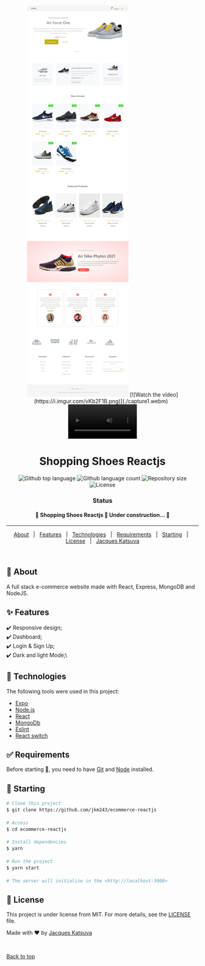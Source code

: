 <div align="center" id="top"> 
  <img src="./capture.jpeg" alt="Shopping Shoes Reactjs" />
 [![Watch the video](https://i.imgur.com/vKb2F1B.png)](./capture1.webm)
  &#xa0;

  <video src='./capture1.webm.mov' width=180/>

   &#xa0;

   <video src='./capture2.webm.mov' width=180/>

   &#xa0;

  <a href="https://ecommerce-react-js-zeta.vercel.app/">Demo</a>
</div>

<h1 align="center">Shopping Shoes Reactjs</h1>

<p align="center">
  <img alt="Github top language" src="https://img.shields.io/github/languages/top/jkm243/ecommerce-reactjs?color=56BEB8">

  <img alt="Github language count" src="https://img.shields.io/github/languages/count/jkm243/ecommerce-reactjs?color=56BEB8">

  <img alt="Repository size" src="https://img.shields.io/github/repo-size/jkm243/ecommerce-reactjs?color=56BEB8">

  <img alt="License" src="https://img.shields.io/github/license/jkm243/ecommerce-reactjs?color=56BEB8">

  <!-- <img alt="Github issues" src="https://img.shields.io/github/issues/jkm243/shopping-shoes-reactjs?color=56BEB8" /> -->

  <!-- <img alt="Github forks" src="https://img.shields.io/github/forks/jkm243/shopping-shoes-reactjs?color=56BEB8" /> -->

  <!-- <img alt="Github stars" src="https://img.shields.io/github/stars/jkm243/shopping-shoes-reactjs?color=56BEB8" /> -->
</p>

<h3 align="center">Status</h3>

<h4 align="center"> 
	🚧  Shopping Shoes Reactjs 🚀 Under construction...  🚧
</h4> 

<hr>

<p align="center">
  <a href="#dart-about">About</a> &#xa0; | &#xa0; 
  <a href="#sparkles-features">Features</a> &#xa0; | &#xa0;
  <a href="#rocket-technologies">Technologies</a> &#xa0; | &#xa0;
  <a href="#white_check_mark-requirements">Requirements</a> &#xa0; | &#xa0;
  <a href="#checkered_flag-starting">Starting</a> &#xa0; | &#xa0;
  <a href="#memo-license">License</a> &#xa0; | &#xa0;
  <a href="https://github.com/jkm243" target="_blank">Jacques Katsuva</a>
</p>

<br>

## :dart: About ##

A full stack e-commerce website made with React, Express, MongoDB and NodeJS.

## :sparkles: Features ##

:heavy_check_mark: Responsive design;\
:heavy_check_mark: Dashboard;\
:heavy_check_mark: Login & Sign Up;\
:heavy_check_mark: Dark and light Mode;\

## :rocket: Technologies ##

The following tools were used in this project:

- [Expo](https://expo.io/)
- [Node.js](https://nodejs.org/en/)
- [React](https://pt-br.reactjs.org/)
- [MongoDb](https://www.mongodb.com/)
- [Eslint](https://eslint.org)
- [React switch](https://www.npmjs.com/package/react-switch)
<!-- - [Styled components](https://styled-components.com) -->

## :white_check_mark: Requirements ##

Before starting :checkered_flag:, you need to have [Git](https://git-scm.com) and [Node](https://nodejs.org/en/) installed.

## :checkered_flag: Starting ##

```bash
# Clone this project
$ git clone https://github.com/jkm243/ecommerce-reactjs

# Access
$ cd ecommerce-reactjs

# Install dependencies
$ yarn

# Run the project
$ yarn start

# The server will initialize in the <http://localhost:3000>
```

## :memo: License ##

This project is under license from MIT. For more details, see the [LICENSE](LICENSE.md) file.


Made with :heart: by <a href="https://github.com/jkm243" target="_blank">Jacques Katsuva</a>

&#xa0;

<a href="#top">Back to top</a>
